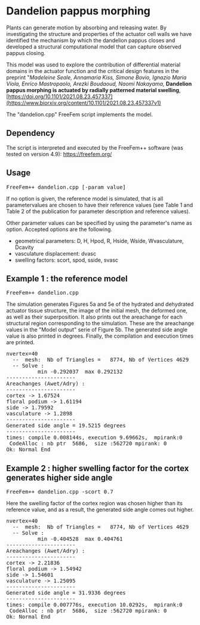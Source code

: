 # Dandelion pappus morphing

Plants can generate motion by absorbing and releasing water. By investigating the structure and properties of the actuator cell walls we have identified the mechanism by which the dandelion pappus closes and developed a structural computational model that can capture observed pappus closing.

This model was used to explore the contribution of differential material domains in the actuator function and the critical design features in the preprint "*Madeleine Seale, Annamaria Kiss, Simone Bovio, Ignazio Maria Viola, Enrico Mastropaolo, Arezki Boudaoud, Naomi Nakayama,* **Dandelion pappus morphing is actuated by radially patterned material swelling**, [https://doi.org/10.1101/2021.08.23.457337](https://www.biorxiv.org/content/10.1101/2021.08.23.457337v1)

The "dandelion.cpp" FreeFem script implements the model.

## Dependency

The script is interpreted and executed by the FreeFem++ software (was tested on version 4.9): https://freefem.org/

## Usage

<pre>
FreeFem++ dandelion.cpp [-param value]
</pre>

If no option is given, the reference model is simulated, that is all parametervalues are chosen to have their reference values (see Table 1 and Table 2 of the publication for parameter description and reference values).

Other parameter values can be specified by using the parameter's name as option. Accepted options are the following.
- geometrical parameters: D, H, Hpod, R, Hside, Wside, Wvasculature, Dcavity
- vasculature displacement: dvasc
- swelling factors: scort, spod, sside, svasc

## Example 1 : the reference model

<pre>
FreeFem++ dandelion.cpp
</pre>

The simulation generates Figures 5a and 5e of the hydrated and dehydrated actuator tissue structure, the image of the initial mesh, the deformed one, as well as their superposition. It also prints out the areachange for each structural region corresponding to the simulation. These are the areachange values in the "Model output" serie of Figure 5b. The generated side angle value is also printed in degrees. Finally, the compilation and execution times are printed.

<pre>
nvertex=40
  --  mesh:  Nb of Triangles =   8774, Nb of Vertices 4629
  -- Solve : 
          min -0.292037  max 0.292132
----------------------
Areachanges (Awet/Adry) :
----------------------
cortex -> 1.67524
floral podium -> 1.61194
side -> 1.79592
vasculature -> 1.2898
----------------------
Generated side angle = 19.5215 degrees
----------------------
times: compile 0.008144s, execution 9.69662s,  mpirank:0
 CodeAlloc : nb ptr  5686,  size :562720 mpirank: 0
Ok: Normal End
</pre>

## Example 2 : higher swelling factor for the cortex generates higher side angle

<pre>
FreeFem++ dandelion.cpp -scort 0.7
</pre>

Here the swelling factor of the cortex region was chosen higher than its reference value, and as a result, the generated side angle comes out higher.

<pre>
nvertex=40
  --  mesh:  Nb of Triangles =   8774, Nb of Vertices 4629
  -- Solve : 
          min -0.404528  max 0.404761
----------------------
Areachanges (Awet/Adry) :
----------------------
cortex -> 2.21836
floral podium -> 1.54942
side -> 1.54601
vasculature -> 1.25095
----------------------
Generated side angle = 31.9336 degrees
----------------------
times: compile 0.007776s, execution 10.0292s,  mpirank:0
 CodeAlloc : nb ptr  5686,  size :562720 mpirank: 0
Ok: Normal End
</pre>
